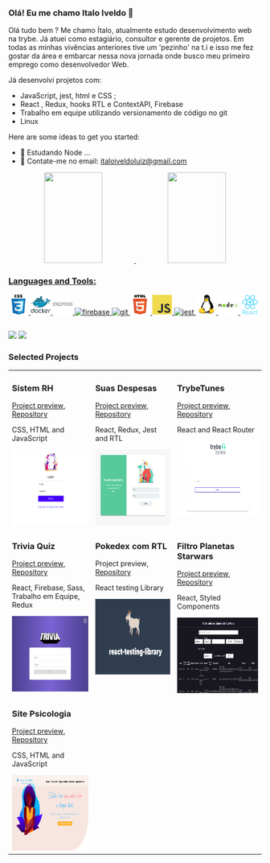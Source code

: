 ### Olá! Eu me chamo Italo Iveldo 👋

Olá tudo bem ? Me chamo Ítalo, atualmente estudo desenvolvimento web na trybe. Já atuei como estagiário, consultor e gerente de projetos. Em todas as minhas vivências anteriores tive um 'pezinho' na t.i e isso me fez gostar da área e embarcar nessa nova jornada onde busco meu primeiro emprego como desenvolvedor Web.

Já desenvolvi projetos com:
- JavaScript, jest, html e CSS ; 
- React , Redux, hooks RTL e ContextAPI, Firebase
- Trabalho em equipe utilizando versionamento de código no git
- Linux

Here are some ideas to get you started:

- 🌱 Estudando Node ...
- 💬 Contate-me no email: italoiveldoluiz@gmail.com

<div align="center" >
  <a href="https://github.com/italoO13">
  <img style="display: inline_block" width="48%" height="180em" src="https://github-readme-stats.vercel.app/api?username=italoO13&show_icons=true&theme=dark&include_all_commits=true&count_private=true"/>
  <img style="display: inline_block" width="48%" height="180em" src="https://github-readme-stats.vercel.app/api/top-langs/?username=italoO13&layout=compact&langs_count=7&theme=dark"/>
</div>
  
<h3 align="left">Languages and Tools:</h3>
<p align="left"> <a href="https://www.w3schools.com/css/" target="_blank" rel="noreferrer"> <img src="https://raw.githubusercontent.com/devicons/devicon/master/icons/css3/css3-original-wordmark.svg" alt="css3" width="40" height="40"/> </a> <a href="https://www.docker.com/" target="_blank" rel="noreferrer"> <img src="https://raw.githubusercontent.com/devicons/devicon/master/icons/docker/docker-original-wordmark.svg" alt="docker" width="40" height="40"/> </a> <a href="https://expressjs.com" target="_blank" rel="noreferrer"> <img src="https://raw.githubusercontent.com/devicons/devicon/master/icons/express/express-original-wordmark.svg" alt="express" width="40" height="40"/> </a> <a href="https://firebase.google.com/" target="_blank" rel="noreferrer"> <img src="https://www.vectorlogo.zone/logos/firebase/firebase-icon.svg" alt="firebase" width="40" height="40"/> </a> <a href="https://git-scm.com/" target="_blank" rel="noreferrer"> <img src="https://www.vectorlogo.zone/logos/git-scm/git-scm-icon.svg" alt="git" width="40" height="40"/> </a> <a href="https://www.w3.org/html/" target="_blank" rel="noreferrer"> <img src="https://raw.githubusercontent.com/devicons/devicon/master/icons/html5/html5-original-wordmark.svg" alt="html5" width="40" height="40"/> </a> <a href="https://developer.mozilla.org/en-US/docs/Web/JavaScript" target="_blank" rel="noreferrer"> <img src="https://raw.githubusercontent.com/devicons/devicon/master/icons/javascript/javascript-original.svg" alt="javascript" width="40" height="40"/> </a> <a href="https://jestjs.io" target="_blank" rel="noreferrer"> <img src="https://www.vectorlogo.zone/logos/jestjsio/jestjsio-icon.svg" alt="jest" width="40" height="40"/> </a> <a href="https://www.linux.org/" target="_blank" rel="noreferrer"> <img src="https://raw.githubusercontent.com/devicons/devicon/master/icons/linux/linux-original.svg" alt="linux" width="40" height="40"/> </a> <a href="https://nodejs.org" target="_blank" rel="noreferrer"> <img src="https://raw.githubusercontent.com/devicons/devicon/master/icons/nodejs/nodejs-original-wordmark.svg" alt="nodejs" width="40" height="40"/> </a> <a href="https://reactjs.org/" target="_blank" rel="noreferrer"> <img src="https://raw.githubusercontent.com/devicons/devicon/master/icons/react/react-original-wordmark.svg" alt="react" width="40" height="40"/> </a> </p>

  ##
 
<div> 
  <a href = "mailto:italoiveldoluiz@gmail.com"><img src="https://img.shields.io/badge/-Gmail-%23333?style=for-the-badge&logo=gmail&logoColor=white" target="_blank"></a>
  <a href="https://www.linkedin.com/in/italoiveldo" target="_blank"><img src="https://img.shields.io/badge/-LinkedIn-%230077B5?style=for-the-badge&logo=linkedin&logoColor=white" target="_blank"></a> 

</div>

<h3 align="left">Selected Projects</h3>
<table>
  
  <tr>
      <td valign="top">
      <h3 align="left">Sistem RH</h3>
      <p><a href="https://crud1-4d41d.web.app/">Project preview</a>, <a href="https://github.com/italoO13/System-RH">Repository</a></p>
      <p>CSS, HTML and JavaScript</p>
      <a href="https://crud1-4d41d.web.app/"><img width=400px height=150px src="./imgs/systemRH.png" alt="Project-preview" /></a>
    </td>
     <td valign="top">
      <h3 align="left">Suas Despesas</h3>
      <p><a href="https://glittering-syrniki-ae0340.netlify.app">Project preview</a>, <a href="https://github.com/italoO13/Suas-Despesas">Repository</a></p>
       <p>React, Redux, Jest and RTL</p>
      <a href="https://glittering-syrniki-ae0340.netlify.app"><img width=400px height=150px src="./imgs/trybeWallet.png" alt="Project-preview" /></a>
    </td>
    <td valign="top">
      <h3 align="left">TrybeTunes</h3>
      <p><a href="https://imaginative-frangollo-b70959.netlify.app">Project preview</a>, <a href="https://github.com/italoO13/trybeTunes">Repository</a></p>
      <p>React and React Router</p>
      <a href="https://imaginative-frangollo-b70959.netlify.app"><img width=400px height=150px src="./imgs/trybetunes.png" alt="Project-preview" /></a>
    </td>
  </tr>
  <tr>
     <td valign="top">
      <h3 align="left">Trivia Quiz</h3>
      <p><a href="https://project-trivia-quiz.netlify.app/">Project preview</a>, <a href="https://github.com/italoO13/trivia-quiz">Repository</a></p>
      <p>React, Firebase, Sass, Trabalho em Equipe, Redux</p>
      <a href="https://project-trivia-quiz.netlify.app/"><img width=400px height=150px src="./imgs/trivia.png" alt="Project-preview" /></a>
    </td>    
     <td valign="top">
      <h3 align="left">Pokedex com RTL</h3>
      <p><span>Project preview</span>, <a href="https://github.com/italoO13/RLT-com-pokemon">Repository</a></p>
      <p>React testing Library</p>
      <a href="https://github.com/italoO13/RLT-com-pokemon"><img width=400px height=150px src="./imgs/react-testing-library.png" alt="Project-preview" /></a>
    </td>
    <td valign="top">
      <h3 align="left">Filtro Planetas Starwars</h3>
      <p><a href="https://startwarsfilterplanets.netlify.app/">Project preview</a>,
      <a href="https://github.com/italoO13/PlanetasStarwars">Repository</a></p>
      <p>React, Styled Components</p>
      <a href="https://startwarsfilterplanets.netlify.app/"><img width=400px height=150px src="./imgs/reviewApplication.png" alt="Project-preview" /></a>
    </td>
    
  </tr>

  <tr>
    <td valign="top">
      <h3 align="left">Site Psicologia</h3>
      <p><a href="https://reverent-lovelace-b32230.netlify.app/">Project preview</a>, <a href="https://github.com/italoO13/site-psi">Repository</a></p>
      <p>CSS, HTML and JavaScript</p>
      <a href="https://reverent-lovelace-b32230.netlify.app"><img width=400px height=150px src="./imgs/sitePsi.png" alt="Project-preview" /></a>
    </td>
  </tr>
  
</table>
